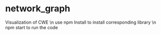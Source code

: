 # network_graph
Visualization of CWE \n
use npm Install  to install corresponding library  \n
npm start to run the code

